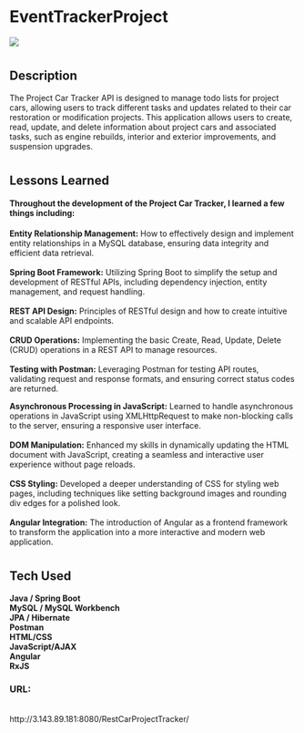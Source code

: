 # <h1>EventTrackerProject</h1>
<img src="https://i.ibb.co/1KPq2PY/IMG-9698.jpg" border="0">

# <h2>Description</h2>

The Project Car Tracker API is designed to manage todo lists for project cars, allowing users to track different tasks and updates related to their car restoration or modification projects. This application allows users to create, read, update, and delete information about project cars and associated tasks, such as engine rebuilds, interior and exterior improvements, and suspension upgrades.<br>

# <h2>Lessons Learned</h2>

<h4>Throughout the development of the Project Car Tracker, I learned a few things including:</h4>

<strong>Entity Relationship Management:</strong> How to effectively design and implement entity relationships in a MySQL database, ensuring data integrity and efficient data retrieval.<br><br>
<strong>Spring Boot Framework:</strong> Utilizing Spring Boot to simplify the setup and development of RESTful APIs, including dependency injection, entity management, and request handling.<br><br>
<strong>REST API Design:</strong> Principles of RESTful design and how to create intuitive and scalable API endpoints.<br><br>
<strong>CRUD Operations:</strong> Implementing the basic Create, Read, Update, Delete (CRUD) operations in a REST API to manage resources.<br><br>
<strong>Testing with Postman:</strong> Leveraging Postman for testing API routes, validating request and response formats, and ensuring correct status codes are returned.<br>

<strong>Asynchronous Processing in JavaScript:</strong> Learned to handle asynchronous operations in JavaScript using XMLHttpRequest to make non-blocking calls to the server, ensuring a responsive user interface.<br><br>
<strong>DOM Manipulation:</strong> Enhanced my skills in dynamically updating the HTML document with JavaScript, creating a seamless and interactive user experience without page reloads.<br><br>
<strong>CSS Styling:</strong> Developed a deeper understanding of CSS for styling web pages, including techniques like setting background images and rounding div edges for a polished look.<br><br>
<strong>Angular Integration:</strong> The introduction of Angular as a frontend framework to transform the application into a more interactive and modern web application.<br>


# <h2>Tech Used</h2>

<strong>Java / Spring Boot</strong><br>
<strong>MySQL / MySQL Workbench</strong><br>
<strong>JPA / Hibernate</strong><br>
<strong>Postman</strong><br>
<strong>HTML/CSS</strong><br>
<strong>JavaScript/AJAX</strong><br>
<strong>Angular</strong><br>
<strong>RxJS</strong><br>


<h3>URL:</h3><br>
http://3.143.89.181:8080/RestCarProjectTracker/


